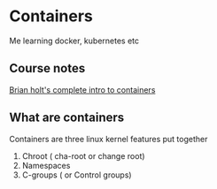 # Containers

Me learning docker, kubernetes etc

## Course notes

[Brian holt's complete intro to containers](https://btholt.github.io/complete-intro-to-containers/)

## What are containers

Containers are three linux kernel features put together

1. Chroot ( cha-root or change root)
2. Namespaces
3. C-groups ( or Control groups)
